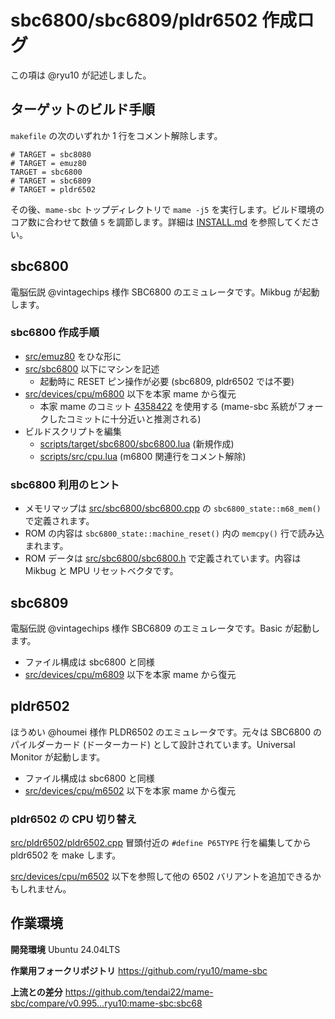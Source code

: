 # sbc6800/sbc6809/pldr6502 作成ログ

この項は @ryu10 が記述しました。

## ターゲットのビルド手順

`makefile` の次のいずれか 1 行をコメント解除します。

```
# TARGET = sbc8080
# TARGET = emuz80
TARGET = sbc6800
# TARGET = sbc6809
# TARGET = pldr6502
```

その後、`mame-sbc` トップディレクトリで `mame -j5` を実行します。ビルド環境のコア数に合わせて数値 `5` を調節します。詳細は [INSTALL.md](/INSTALL.md) を参照してください。

## sbc6800

電脳伝説 @vintagechips 様作 SBC6800 のエミュレータです。Mikbug が起動します。

### sbc6800 作成手順

* [src/emuz80](src/emuz80) をひな形に
* [src/sbc6800](src/sbc6800) 以下にマシンを記述
    * 起動時に RESET ピン操作が必要 (sbc6809, pldr6502 では不要)
* [src/devices/cpu/m6800](src/devices/cpu/m6800) 以下を本家 mame から復元
    * 本家 mame のコミット [4358422](https://github.com/mamedev/mame/tree/4358422) を使用する (mame-sbc 系統がフォークしたコミットに十分近いと推測される)
* ビルドスクリプトを編集
    * [scripts/target/sbc6800/sbc6800.lua](scripts/target/sbc6800/sbc6800.lua) (新規作成)
    * [scripts/src/cpu.lua](scripts/src/cpu.lua) (m6800 関連行をコメント解除)

### sbc6800 利用のヒント

* メモリマップは [src/sbc6800/sbc6800.cpp](src/sbc6800/sbc6800.cpp) の `sbc6800_state::m68_mem()` で定義されます。
* ROM の内容は `sbc6800_state::machine_reset()` 内の `memcpy()` 行で読み込まれます。
* ROM データは [src/sbc6800/sbc6800.h](src/sbc6800/sbc6800.h) で定義されています。内容は Mikbug と MPU リセットベクタです。

## sbc6809

電脳伝説 @vintagechips 様作 SBC6809 のエミュレータです。Basic が起動します。

* ファイル構成は sbc6800 と同様
* [src/devices/cpu/m6809](src/devices/cpu/m6809) 以下を本家 mame から復元

## pldr6502

ほうめい @houmei 様作 PLDR6502 のエミュレータです。元々は SBC6800 のパイルダーカード (ドーターカード) として設計されています。Universal Monitor が起動します。

* ファイル構成は sbc6800 と同様
* [src/devices/cpu/m6502](src/devices/cpu/m6502) 以下を本家 mame から復元

### pldr6502 の CPU 切り替え

[src/pldr6502/pldr6502.cpp](src/pldr6502/pldr6502.cpp) 冒頭付近の `#define P65TYPE` 行を編集してから pldr6502 を make します。

[src/devices/cpu/m6502](src/devices/cpu/m6502) 以下を参照して他の 6502 バリアントを追加できるかもしれません。

## 作業環境

**開発環境** Ubuntu 24.04LTS 

**作業用フォークリポジトリ** https://github.com/ryu10/mame-sbc

**上流との差分** https://github.com/tendai22/mame-sbc/compare/v0.995...ryu10:mame-sbc:sbc68
